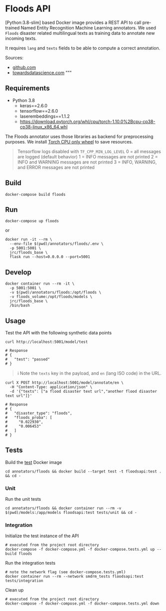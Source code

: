 # Floods API

[Python:3.8-slim] based Docker image provides a REST API to call pre-trained
Named Entity Recognition Machine Learning annotators.
We used `Floods` disaster related multilingual texts as training data to annotate
new incoming texts.

It requires `lang` and `texts` fields to be able to compute a correct annotation.

Sources:
* [github.com](https://github.com/panc86/production-flask-app-setup)
* [towardsdatascience.com](https://towardsdatascience.com/how-to-set-up-a-production-grade-flask-application-using-application-factory-pattern-and-celery-90281349fb7a)
"""

## Requirements

* Python 3.8
  * keras==2.6.0
  * tensorflow==2.6.0
  * laserembeddings==1.1.2
  * https://download.pytorch.org/whl/cpu/torch-1.10.0%2Bcpu-cp38-cp38-linux_x86_64.whl

The Floods annotator uses those libraries as backend for preprocessing purposes.
We install [Torch CPU only wheel](https://download.pytorch.org/whl/torch/) to save resources.

> Tensorflow logs
disabled with `TF_CPP_MIN_LOG_LEVEL`
0 = all messages are logged (default behavior)
1 = INFO messages are not printed
2 = INFO and WARNING messages are not printed
3 = INFO, WARNING, and ERROR messages are not printed

## Build

```shell
docker-compose build floods
```

## Run

```shell
docker-compose up floods
```

or

```shell
docker run -it --rm \
  --env-file $(pwd)/annotators/floods/.env \
  -p 5001:5001 \
  jrc/floods_base \
  flask run --host=0.0.0.0 --port=5001
```

## Develop

```shell
docker container run --rm -it \
  -p 5001:5001 \
  -v $(pwd)/annotators/floods:/opt/floods \
  -v floods_volume:/opt/floods/models \
  jrc/floods_base \
  /bin/bash
```

## Usage

Test the API with the following synthetic data points

```shell
curl http://localhost:5001/model/test

# Response
# {
#   "test": "passed"
# }
```

> :information_source:
> Note the `texts` key in the payload, and `en` (lang ISO code) in the URL.

```shell
curl X POST http://localhost:5001/model/annotate/en \
  -H "Content-Type: application/json" \
  -d '{"texts": ["a flood disaster text url","another flood disaster text url"]}'

# Response
# {
#   "disaster_type": "floods",
#   "floods_proba": [
#     "0.022930",
#     "0.006453"
#   ]
# }
```

## Tests

Build the [test](Dockerfile) Docker image

```shell
cd annotators/floods && docker build --target test -t floodsapi:test . && cd -
```

### Unit

Run the unit tests

```shell
cd annotators/floods && docker container run --rm -v $(pwd)/models:/app/models floodsapi:test tests/unit && cd -
```

### Integration

Initialize the test instance of the API

```shell
# executed from the project root directory
docker-compose -f docker-compose.yml -f docker-compose.tests.yml up --build floods
```

Run the integration tests

```shell
# note the network flag (see docker-compose.tests.yml)
docker container run --rm --network smdrm_tests floodsapi:test tests/integration
```

Clean up

```shell
# executed from the project root directory
docker-compose -f docker-compose.yml -f docker-compose.tests.yml down
```
